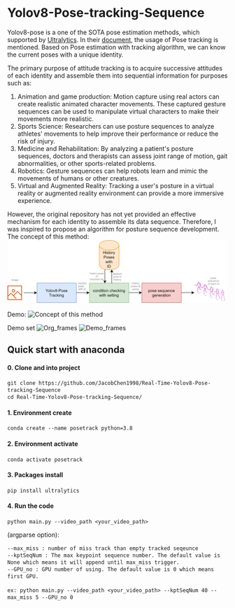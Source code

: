 # Yolov8-Pose-tracking-Sequence

Yolov8-pose is a one of the SOTA pose estimation methods, which supported by [Ultralytics](https://github.com/ultralytics).
In their [document]([https://docs.ultralytics.com/tasks/pose/#models](https://docs.ultralytics.com/modes/track/)), the usage of Pose tracking is mentioned.
Based on Pose estimation with tracking algorithm, we can know the current poses with a unique identity. 

The primary purpose of attitude tracking is to acquire successive attitudes of each identity and assemble them into sequential information for purposes such as:
1. Animation and game production: Motion capture using real actors can create realistic animated character movements. These captured gesture sequences can be used to manipulate virtual characters to make their movements more realistic.
2. Sports Science: Researchers can use posture sequences to analyze athletes' movements to help improve their performance or reduce the risk of injury.
3. Medicine and Rehabilitation: By analyzing a patient's posture sequences, doctors and therapists can assess joint range of motion, gait abnormalities, or other sports-related problems.
4. Robotics: Gesture sequences can help robots learn and mimic the movements of humans or other creatures.
5. Virtual and Augmented Reality: Tracking a user's posture in a virtual reality or augmented reality environment can provide a more immersive experience.

However, the original repository has not yet provided an effective mechanism for each identity to assemble its data sequence.
Therefore, I was inspired to propose an algorithm for posture sequence development.
The concept of this method:
![Concept of this method](https://github.com/JacobChen1998/Real-Time-Yolov8-Pose-tracking-Sequence/blob/main/pose_track_illustruction.png)

Demo:
![Concept of this method](https://github.com/JacobChen1998/Real-Time-Yolov8-Pose-tracking-Sequence/blob/main/demo.gif)

Demo set
![Org_frames](https://github.com/JacobChen1998/Real-Time-Yolov8-Pose-tracking-Sequence/blob/main/demo/no_set_max.gif)
![Demo_frames](https://github.com/JacobChen1998/Real-Time-Yolov8-Pose-tracking-Sequence/blob/main/demo/set_max_40.gif)
  
   
## Quick start with anaconda 

#### 0. Clone and into project 
```
git clone https://github.com/JacobChen1998/Real-Time-Yolov8-Pose-tracking-Sequence
cd Real-Time-Yolov8-Pose-tracking-Sequence/
```

#### 1. Environment create
```
conda create --name posetrack python=3.8
```

#### 2. Environment activate
```
conda activate posetrack
```

#### 3. Packages install
```
pip install ultralytics
```

#### 4. Run the code
```
python main.py --video_path <your_video_path>
```
(argparse option):
```
--max_miss : number of miss track than empty tracked seqeunce
--kptSeqNum : The max keypoint sequence number. The default value is None which means it will append until max_miss trigger.
--GPU_no : GPU number of using. The default value is 0 which means first GPU.

ex: python main.py --video_path <your_video_path> --kptSeqNum 40 --max_miss 5 --GPU_no 0
```

